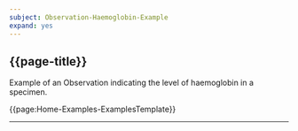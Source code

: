 ```yaml
---
subject: Observation-Haemoglobin-Example
expand: yes
---
```


## {{page-title}}

Example of an Observation indicating the level of haemoglobin in a specimen.


{{page:Home-Examples-ExamplesTemplate}}

---